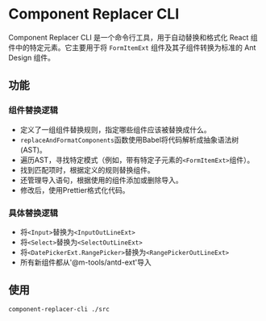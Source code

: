 # Component Replacer CLI

Component Replacer CLI 是一个命令行工具，用于自动替换和格式化 React 组件中的特定元素。它主要用于将 `FormItemExt` 组件及其子组件转换为标准的 Ant Design 组件。

## 功能

### 组件替换逻辑
- 定义了一组组件替换规则，指定哪些组件应该被替换成什么。
- `replaceAndFormatComponents`函数使用Babel将代码解析成抽象语法树(AST)。
- 遍历AST，寻找特定模式（例如，带有特定子元素的`<FormItemExt>`组件）。
- 找到匹配项时，根据定义的规则替换组件。
- 还管理导入语句，根据使用的组件添加或删除导入。
- 修改后，使用Prettier格式化代码。

### 具体替换逻辑
- 将`<Input>`替换为`<InputOutLineExt>`
- 将`<Select>`替换为`<SelectOutLineExt>`
- 将`<DatePickerExt.RangePicker>`替换为`<RangePickerOutLineExt>`
- 所有新组件都从'@m-tools/antd-ext'导入

## 使用 

```
component-replacer-cli ./src
```
